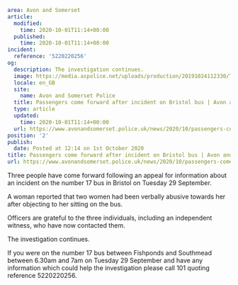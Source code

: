```yaml
area: Avon and Somerset
article:
  modified:
    time: 2020-10-01T11:14+00:00
  published:
    time: 2020-10-01T11:14+00:00
incident:
  reference: '5220220256'
og:
  description: The investigation continues.
  image: https://media.aspolice.net/uploads/production/20191024112330/Twitter-ASPolice-Crest-on-Black-Image-Post-728x409px.jpg
  locale: en_GB
  site:
    name: Avon and Somerset Police
  title: Passengers come forward after incident on Bristol bus | Avon and Somerset Police
  type: article
  updated:
    time: 2020-10-01T11:14+00:00
  url: https://www.avonandsomerset.police.uk/news/2020/10/passengers-come-forward-after-incident-on-bristol-bus/
position: '2'
publish:
  date: Posted at 12:14 on 1st October 2020
title: Passengers come forward after incident on Bristol bus | Avon and Somerset Police
url: https://www.avonandsomerset.police.uk/news/2020/10/passengers-come-forward-after-incident-on-bristol-bus/
```

Three people have come forward following an appeal for information about an incident on the number 17 bus in Bristol on Tuesday 29 September.

A woman reported that two women had been verbally abusive towards her after objecting to her sitting on the bus.

Officers are grateful to the three individuals, including an independent witness, who have now contacted them.

The investigation continues.

If you were on the number 17 bus between Fishponds and Southmead between 6.30am and 7am on Tuesday 29 September and have any information which could help the investigation please call 101 quoting reference 5220220256.

